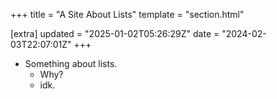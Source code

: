 +++
title = "A Site About Lists"
template = "section.html"

[extra]
updated = "2025-01-02T05:26:29Z"
date = "2024-02-03T22:07:01Z"
+++

- Something about lists.
  * Why?
  * idk.